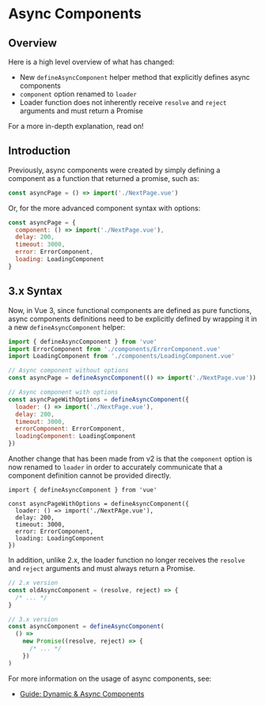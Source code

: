 # Async Components

## Overview

Here is a high level overview of what has changed:

- New `defineAsyncComponent` helper method that explicitly defines async components
- `component` option renamed to `loader`
- Loader function does not inherently receive `resolve` and `reject` arguments and must return a Promise

For a more in-depth explanation, read on!

## Introduction

Previously, async components were created by simply defining a component as a function that returned a promise, such as:

```js
const asyncPage = () => import('./NextPage.vue')
```

Or, for the more advanced component syntax with options:

```js
const asyncPage = {
  component: () => import('./NextPage.vue'),
  delay: 200,
  timeout: 3000,
  error: ErrorComponent,
  loading: LoadingComponent
}
```

## 3.x Syntax

Now, in Vue 3, since functional components are defined as pure functions, async components definitions need to be explicitly defined by wrapping it in a new `defineAsyncComponent` helper:

```js
import { defineAsyncComponent } from 'vue'
import ErrorComponent from './components/ErrorComponent.vue'
import LoadingComponent from './components/LoadingComponent.vue'

// Async component without options
const asyncPage = defineAsyncComponent(() => import('./NextPage.vue'))

// Async component with options
const asyncPageWithOptions = defineAsyncComponent({
  loader: () => import('./NextPage.vue'),
  delay: 200,
  timeout: 3000,
  errorComponent: ErrorComponent,
  loadingComponent: LoadingComponent
})
```

Another change that has been made from v2 is that the `component` option is now renamed to `loader` in order to accurately communicate that a component definition cannot be provided directly.

```js{4}
import { defineAsyncComponent } from 'vue'

const asyncPageWithOptions = defineAsyncComponent({
  loader: () => import('./NextPAge.vue'),
  delay: 200,
  timeout: 3000,
  error: ErrorComponent,
  loading: LoadingComponent
})
```

In addition, unlike 2.x, the loader function no longer receives the `resolve` and `reject` arguments and must always return a Promise.

```js
// 2.x version
const oldAsyncComponent = (resolve, reject) => {
  /* ... */
}

// 3.x version
const asyncComponent = defineAsyncComponent(
  () =>
    new Promise((resolve, reject) => {
      /* ... */
    })
)
```

For more information on the usage of async components, see:

- [Guide: Dynamic & Async Components](/guide/component-dynamic-async.html#dynamic-components-with-keep-alive)
